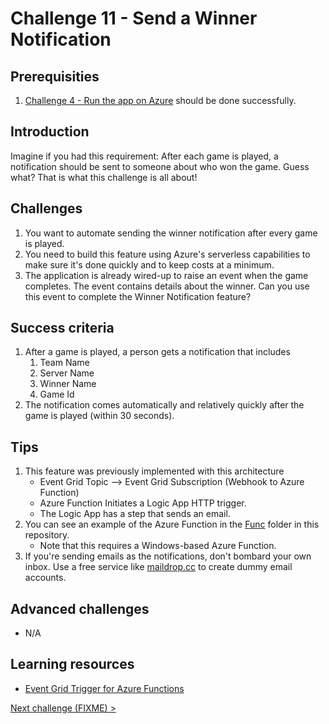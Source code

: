 # Challenge 11 - Send a Winner Notification

## Prerequisities

1. [Challenge 4 - Run the app on Azure](./RunOnAzure.md) should be done successfully.

## Introduction

Imagine if you had this requirement: After each game is played, a notification should be sent to someone about who won the game.  Guess what? That is what this challenge is all about!

## Challenges

1. You want to automate sending the winner notification after every game is played.
1. You need to build this feature using Azure's serverless capabilities to make sure it's done quickly and to keep costs at a minimum. 
1. The application is already wired-up to raise an event when the game completes. The event contains details about the winner. Can you use this event to complete the Winner Notification feature?

## Success criteria

1. After a game is played, a person gets a notification that includes
    1. Team Name
    1. Server Name
    1. Winner Name
    1. Game Id
1. The notification comes automatically and relatively quickly after the game is played (within 30 seconds).

## Tips

1. This feature was previously implemented with this architecture
    * Event Grid Topic --> Event Grid Subscription (Webhook to Azure Function)
    * Azure Function Initiates a Logic App HTTP trigger. 
    * The Logic App has a step that sends an email.
1. You can see an example of the Azure Function in the [Func](../src/Func) folder in this repository.
    * Note that this requires a Windows-based Azure Function.
1. If you're sending emails as the notifications, don't bombard your own inbox. Use a free service like [maildrop.cc](http://maildrop.cc) to create dummy email accounts.

## Advanced challenges

* N/A

## Learning resources

* [Event Grid Trigger for Azure Functions](https://docs.microsoft.com/en-us/azure/azure-functions/functions-bindings-event-grid)

[Next challenge (FIXME) >](./)